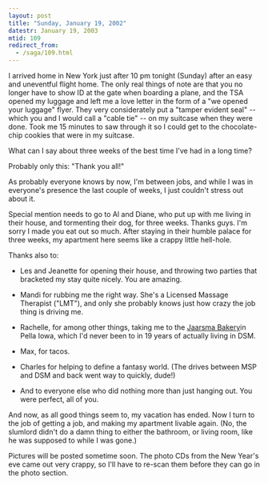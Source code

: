 ```yaml
---
layout: post
title: "Sunday, January 19, 2002"
datestr: January 19, 2003
mtid: 109
redirect_from:
  - /saga/109.html
---
```


I arrived home in New York just after 10 pm tonight (Sunday) after an easy
and uneventful flight home. The only real things of note are that you no longer
have to show ID at the gate when boarding a plane, and the TSA opened my luggage
and left me a love letter in the form of a "we opened your luggage"
flyer. They very considerately put a "tamper evident seal" -- which
you and I would call a "cable tie" -- on my suitcase when they were
done. Took me 15 minutes to saw through it so I could get to the chocolate-chip
cookies that were in my suitcase.

What can I say about three weeks of the best time I've had in a long time?

Probably only this: "Thank you all!"

As probably everyone knows by now, I'm between jobs, and while I was in everyone's
presence the last couple of weeks, I just couldn't stress out about it.

Special mention needs to go to Al and Diane, who put up with me living in their
house, and tormenting their dog, for three weeks. Thanks guys. I'm sorry I made
you eat out so much. After staying in their humble palace for three weeks, my
apartment here seems like a crappy little hell-hole.

Thanks also to:

* Les and Jeanette for opening their house, and throwing two parties that
bracketed my stay quite nicely. You are amazing.

* Mandi for rubbing me the right way. She's a Licensed Massage Therapist
("LMT"), and only she probably knows just how crazy the job thing is driving me.

* Rachelle, for among other things, taking me to the
  [Jaarsma Bakery](https://www.jaarsmabakery.com/)in Pella Iowa, which I'd never been to in 19 years of actually
  living in DSM.

* Max, for tacos.

* Charles for helping to define a fantasy world. (The drives between MSP
and DSM and back went way to quickly, dude!)

* And to everyone else who did nothing more than just hanging out. You were
perfect, all of you.

And now, as all good things seem to, my vacation has ended. Now I turn to the
job of getting a job, and making my apartment livable again. (No, the slumlord
didn't do a damn thing to either the bathroom, or living room, like he was supposed
to while I was gone.)

Pictures will be posted sometime soon. The photo CDs from the New Year's eve
came out very crappy, so I'll have to re-scan them before they can go in the
photo section.
